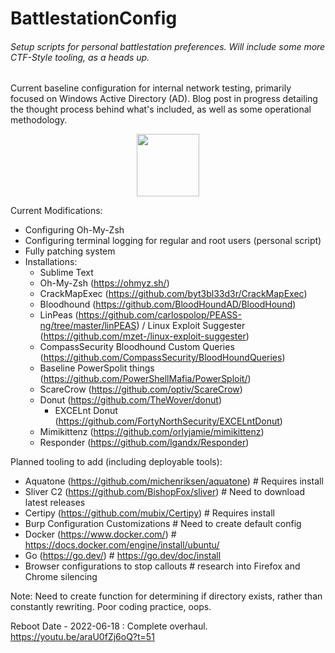 # BattlestationConfig
###### Setup scripts for personal battlestation preferences. Will include some more CTF-Style tooling, as a heads up.

Current baseline configuration for internal network testing, primarily focused on Windows Active Directory (AD). Blog post in progress detailing the thought process behind what's included, as well as some operational methodology.

<p align="center">
  <img width="100" height="100" src="https://mmilkovich.files.wordpress.com/2022/06/cropped-transparent-logo-3.png">
</p>

Current Modifications:
- Configuring Oh-My-Zsh
- Configuring terminal logging for regular and root users (personal script)
- Fully patching system
- Installations:
  - Sublime Text
  - Oh-My-Zsh (https://ohmyz.sh/)
  - CrackMapExec (https://github.com/byt3bl33d3r/CrackMapExec)
  - Bloodhound (https://github.com/BloodHoundAD/BloodHound)
  - LinPeas (https://github.com/carlospolop/PEASS-ng/tree/master/linPEAS) / Linux Exploit Suggester (https://github.com/mzet-/linux-exploit-suggester)
  - CompassSecurity Bloodhound Custom Queries (https://github.com/CompassSecurity/BloodHoundQueries)
  - Baseline PowerSpolit things (https://github.com/PowerShellMafia/PowerSploit/)
  - ScareCrow (https://github.com/optiv/ScareCrow)
  - Donut (https://github.com/TheWover/donut)
    - EXCELnt Donut (https://github.com/FortyNorthSecurity/EXCELntDonut)
  - Mimikittenz (https://github.com/orlyjamie/mimikittenz)
  - Responder (https://github.com/lgandx/Responder)

Planned tooling to add (including deployable tools):
- Aquatone (https://github.com/michenriksen/aquatone) # Requires install
- Sliver C2 (https://github.com/BishopFox/sliver) # Need to download latest releases
- Certipy (https://github.com/mubix/Certipy) # Requires install
- Burp Configuration Customizations # Need to create default config
- Docker (https://www.docker.com/) # https://docs.docker.com/engine/install/ubuntu/
- Go (https://go.dev/) # https://go.dev/doc/install
- Browser configurations to stop callouts # research into Firefox and Chrome silencing

Note: Need to create function for determining if directory exists, rather than constantly rewriting. Poor coding practice, oops.

Reboot Date - 2022-06-18 : Complete overhaul. https://youtu.be/araU0fZj6oQ?t=51